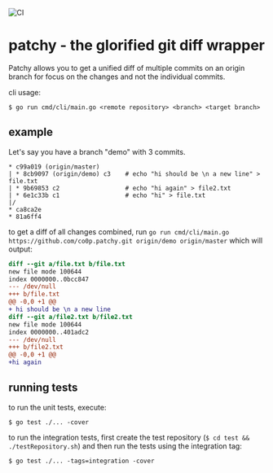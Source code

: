 ![CI](https://github.com/co0p/patchy/workflows/CI/badge.svg)

patchy - the glorified git diff wrapper  
=======================================

Patchy allows you to get a unified diff of multiple commits on an origin branch for focus on the changes and not the individual commits.

cli usage: 
    
    $ go run cmd/cli/main.go <remote repository> <branch> <target branch>
    

example
--------

Let's say you have a branch "demo" with 3 commits. 

```console
* c99a019 (origin/master) 
| * 8cb9097 (origin/demo) c3    # echo "hi should be \n a new line" > file.txt
| * 9b69853 c2                  # echo "hi again" > file2.txt 
| * 6e1c33b c1                  # echo "hi" > file.txt 
|/  
* ca8ca2e 
* 81a6ff4 
```
    
to get a diff of all changes combined, run `go run cmd/cli/main.go https://github.com/co0p.patchy.git origin/demo origin/master` which will output:

```diff
diff --git a/file.txt b/file.txt
new file mode 100644
index 0000000..0bcc847
--- /dev/null
+++ b/file.txt
@@ -0,0 +1 @@
+ hi should be \n a new line
diff --git a/file2.txt b/file2.txt
new file mode 100644
index 0000000..401adc2
--- /dev/null
+++ b/file2.txt
@@ -0,0 +1 @@
+hi again
```


running tests
-------------

to run the unit tests, execute:
    
    $ go test ./... -cover 
    
to run the integration tests, first create the test repository (```$ cd test && ./testRepository.sh```) and then run
the tests using the integration tag:

    $ go test ./... -tags=integration -cover


